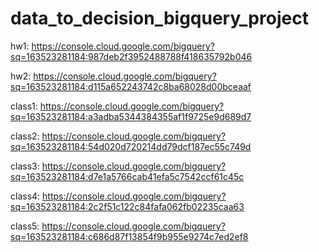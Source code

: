 # data_to_decision_bigquery_project

hw1: https://console.cloud.google.com/bigquery?sq=163523281184:987deb2f3952488788f418635792b046

hw2: https://console.cloud.google.com/bigquery?sq=163523281184:d115a652243742c8ba68028d00bceaaf

class1: https://console.cloud.google.com/bigquery?sq=163523281184:a3adba5344384355af1f9725e9d689d7

class2: https://console.cloud.google.com/bigquery?sq=163523281184:54d020d720214dd79dcf187ec55c749d

class3: https://console.cloud.google.com/bigquery?sq=163523281184:d7e1a5766cab41efa5c7542ccf61c45c

class4: https://console.cloud.google.com/bigquery?sq=163523281184:2c2f51c122c84fafa062fb02235caa63

class5: https://console.cloud.google.com/bigquery?sq=163523281184:c686d87f13854f9b955e9274c7ed2ef8
